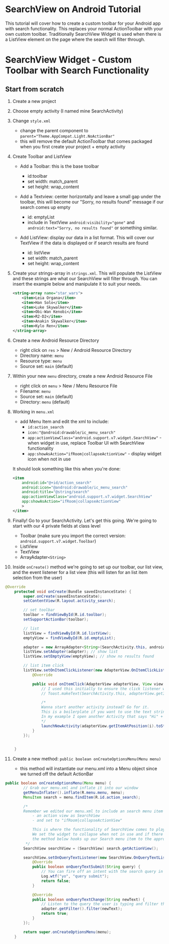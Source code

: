 # SearchView on Android Tutorial
This tutorial will cover how to create a custom toolbar for your Android app with search functionality. This replaces your normal ActionToolbar with your own custom toolbar. Traditionally SearchView Widget is used when there is a ListView element on the page where the search will filter through. 


# SearchView Widget - Custom Toolbar with Search Functionality
## Start from scratch
1. Create a new project

2. Choose empty activity (I named mine SearchActivity)

3. Change ```style.xml```
    
    - change the parent component to ```parent="Theme.AppCompat.Light.NoActionBar"```
    - this will remove the default ActionToolbar that comes packaged when you first create your project + empty activity

4. Create Toolbar and ListView 
    
    - Add a Toolbar: this is the base toolbar
        - id:toolbar
        - set width: match_parent
        - set height: wrap_content

    - Add a Textview: center horizontally and leave a small gap under the toolbar, this will become our "Sorry, no results found" message if our search comes up empty
        - id: emptyList
        - include in TextView ```android:visibility="gone"``` and ```android:text="Sorry, no results found"``` or something similar. 

    - Add ListView: display our data in a list format. This will cover our TextView if the data is displayed or if search results are found

        - id: listView
        - set width: match_parent
        - set height: wrap_content

5. Create your strings-array in ```strings.xml```. This will populate the ListView and these strings are what our SearchView will filter through. You can insert the example below and manipulate it to suit your needs.

    ```xml
    <string-array name="star_wars">
        <item>Leia Organa</item>
        <item>Han Solo</item>
        <item>Luke Skywalker</item>
        <item>Obi-Wan Kenobi</item>
        <item>R2-D2</item>
        <item>Anakin Skywalker</item>
        <item>Kylo Ren</item>
    </string-array>
    ```

6. Create a new Android Resource Directory
    - right click on ```res``` > New / Android Resource Directory
    - Directory name: ```menu```
    - Resource type: ```menu```
    - Source set: ```main``` (default)

7. Within your new ```menu``` directory, create a new Android Resource File
    - right click on ```menu``` > New / Menu Resource File
    - Filename: ```menu```
    - Source set: ```main``` (default)
    - Directory: ```menu``` (default)

8. Working in ```menu.xml```
    - add Menu Item and edit the xml to include:
        - ```id:action_search```
        - ```icon:"@android:drawable/ic_menu_search"```
        - ```app:actionViewClass="android.support.v7.widget.SearchView"``` - when widget in use, replace Toolbar UI with SearchView functionality
        - ```app:showAsAction="ifRoom|collapseActionView"``` - display widget icon when not in use


    It should look something like this when you're done:

    ```xml
    <item
        android:id="@+id/action_search"
        android:icon="@android:drawable/ic_menu_search"
        android:title="@string/search"
        app:actionViewClass="android.support.v7.widget.SearchView"
        app:showAsAction="ifRoom|collapseActionView"
        >
    </item>
    ```

9. Finally! Go to your SearchActivity. Let's get this going. We're going to start with our 4 private fields at class level

    - Toolbar (make sure you import the correct version: ```android.support.v7.widget.Toolbar```)
    - ListView
    - TextView
    - ArrayAdapter```<String>```

10. Inside ``onCreate()`` method we're going to set up our toolbar, our list view, and the event listener for a list view (this will listen for an list item selection from the user)

```java
@Override
    protected void onCreate(Bundle savedInstanceState) {
        super.onCreate(savedInstanceState);
        setContentView(R.layout.activity_search);

        // set toolbar
        toolbar = findViewById(R.id.toolbar);
        setSupportActionBar(toolbar);

        // list
        listView = findViewById(R.id.listView);
        emptyView = findViewById(R.id.emptyList);

        adapter = new ArrayAdapter<String>(SearchActivity.this, android.R.layout.simple_list_item_1, getResources().getStringArray(R.array.star_wars));
        listView.setAdapter(adapter); // show list
        listView.setEmptyView(emptyView); // show no results found

        // list item click
        listView.setOnItemClickListener(new AdapterView.OnItemClickListener() {
            @Override

            public void onItemClick(AdapterView adapterView, View view, int i, long l) {
                // I used this initially to ensure the click listener works
                // Toast.makeText(SearchActivity.this, adapterView.getItemAtPosition(i).toString(), Toast.LENGTH_SHORT).show();

                /*
                Wanna start another activity instead? Go for it.
                This is a boilerplate if you want to use the text string in the item as data to be passed to another Activity of your choice.
                In my example I open another Activity that says "Hi" + string value of the list item.
                */
                launchNewActivity(adapterView.getItemAtPosition(i).toString());
            }
        });

        
    }
```

11. Create a new method: ```public boolean onCreateOptionsMenu(Menu menu)```

    - this method will instantiate our menu.xml into a Menu object since we turned off the default ActionBar 

```java
public boolean onCreateOptionsMenu(Menu menu) {
        // Grab our menu.xml and inflate it into our window
        getMenuInflater().inflate(R.menu.menu, menu);
        MenuItem search = menu.findItem(R.id.action_search);

        /*
        Remember we edited our menu.xml to include an search menu item that had:
            - an action view as SearchView
            - and set to "ifRoom|collapseActionView"

            This is where the functionality of SearchView comes to play.
            We set the widget to collapse when not in use and if there is room in the Toolbar. However once the user clicks on our Search icon,
            the method below hooks up our Search menu item to the appropriate ActionView that will handle our Search action.
         */
        SearchView searchView = (SearchView) search.getActionView();

        searchView.setOnQueryTextListener(new SearchView.OnQueryTextListener() {
            @Override
            public boolean onQueryTextSubmit(String query) {
                // You can fire off an intent with the search query in here if that's what you need for your app
                Log.wtf("yo", "query submit");
                return false;
            }

            @Override
            public boolean onQueryTextChange(String newText) {
                // Listen to the query the user is typing and filter through the data our adapter is holding
                adapter.getFilter().filter(newText);
                return true;
            }
        });

        return super.onCreateOptionsMenu(menu);
    }
```

